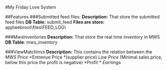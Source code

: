 #My Friday Love System

##Features
###Submitted feed files: 
**Description:**
That store the submitted feed files
**DB Table:** submit_feed
**Files are store:** app\webroot\files\FEED_LOG\

###MwsInventories
**Description:**
That store the real time inventory in MWS
**DB Table**: mws_inventory

###ViewMatchInvs
**Description:**
This contains the relation between the 
*MWS Price*
*Entrenue Price *(supplier price)
*Low Price* (Minimal sales price, below this price the profit is negative)
*Profit *
*Earnings*
